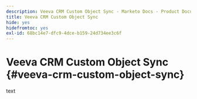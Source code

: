 ```yaml
---
description: Veeva CRM Custom Object Sync - Marketo Docs - Product Documentation
title: Veeva CRM Custom Object Sync
hide: yes
hidefromtoc: yes
exl-id: 68bc14e7-dfc9-4dce-b159-24d734ee3c6f
---
```

# Veeva CRM Custom Object Sync {#veeva-crm-custom-object-sync}

text
